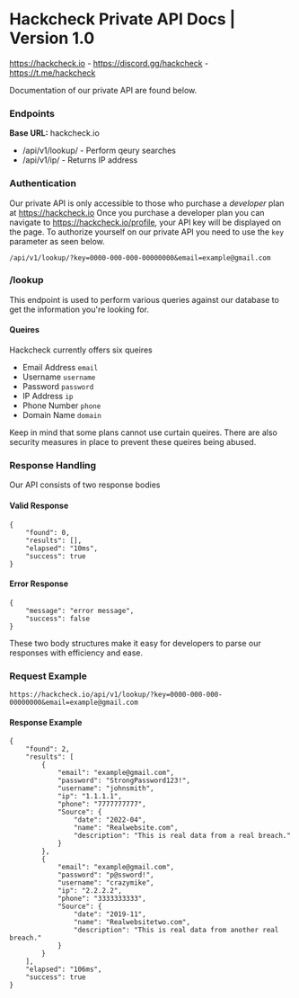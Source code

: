 # Hackcheck Private API Docs | Version 1.0
https://hackcheck.io - https://discord.gg/hackcheck - https://t.me/hackcheck

Documentation of our private API are found below.


### Endpoints
**Base URL:** hackcheck.io
* /api/v1/lookup/ - Perform qeury searches 
* /api/v1/ip/ - Returns IP address

### Authentication
Our private API is only accessible to those who purchase a _developer_ plan at https://hackcheck.io
Once you purchase a developer plan you can navigate to https://hackcheck.io/profile, your API key will be displayed on the page.
To authorize yourself on our private API you need to use the `key` parameter as seen below.

`/api/v1/lookup/?key=0000-000-000-00000000&email=example@gmail.com`

### /lookup
This endpoint is used to perform various queries against our database to get the information you're looking for.

#### Queires
Hackcheck currently offers six queires
- Email Address `email`
- Username      `username`
- Password      `password`
- IP Address    `ip`
- Phone Number  `phone`
- Domain Name   `domain`

Keep in mind that some plans cannot use curtain queires.
There are also security measures in place to prevent these queires being abused.

### Response Handling
Our API consists of two response bodies
#### Valid Response
```
{
    "found": 0,
    "results": [],
    "elapsed": "10ms",
    "success": true
}
```
#### Error Response
```
{
    "message": "error message",
    "success": false
}
```
These two body structures make it easy for developers to parse our responses with efficiency and ease. 


### Request Example
```
https://hackcheck.io/api/v1/lookup/?key=0000-000-000-00000000&email=example@gmail.com
```
#### Response Example
```
{
    "found": 2,
    "results": [
        {
            "email": "example@gmail.com",
            "password": "StrongPassword123!",
            "username": "johnsmith",
            "ip": "1.1.1.1",
            "phone": "7777777777",
            "Source": {
                "date": "2022-04",
                "name": "Realwebsite.com",
                "description": "This is real data from a real breach."
            }
        },
        {
            "email": "example@gmail.com",
            "password": "p@ssword!",
            "username": "crazymike",
            "ip": "2.2.2.2",
            "phone": "3333333333",
            "Source": {
                "date": "2019-11",
                "name": "Realwebsitetwo.com",
                "description": "This is real data from another real breach."
            }
        }
    ],
    "elapsed": "106ms",
    "success": true
}
```
